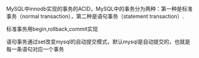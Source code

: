MySQL中innodb实现的事务的ACID，MySQL中的事务分为两种：第一种是标准事务（normal transaction），第二种是语句事务（statement transaction）.  

标准事务用begin,rollback,commit实现

语句事务通过set改变mysql的自动提交模式，默认mysql是自动提交的，也就是每一条语句对应一个事务
